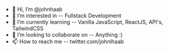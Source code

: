 - 👋 Hi, I’m @johnhaab
- 👀 I’m interested in -- Fullstack Development
- 🌱 I’m currently learning -- Vanilla JavaScript, ReactJS, API's, TailwindCSS
- 💞️ I’m looking to collaborate on -- Anything :)
- 📫 How to reach me -- twitter.com/johnlhaab
